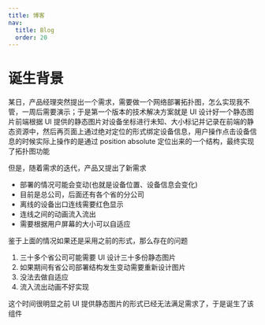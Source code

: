 ```yaml
---
title: 博客
nav:
  title: Blog
  order: 20
---
```


# 诞生背景

某日，产品经理突然提出一个需求，需要做一个网络部署拓扑图，怎么实现我不管，一周后需要演示；于是第一个版本的技术解决方案就是 UI 设计好一个静态图片前端根据 UI 提供的静态图片对设备坐标进行未知、大小标记并记录在前端的静态资源中，然后再页面上通过绝对定位的形式绑定设备信息，用户操作点击设备信息的时候实际上操作的是通过 position absolute 定位出来的一个结构，最终实现了拓扑图功能

但是，随着需求的迭代，产品又提出了新需求

- 部署的情况可能会变动(也就是设备位置、设备信息会变化)
- 目前是总公司，后面还有各个省的分公司
- 离线的设备出口连线需要红色显示
- 连线之间的动画流入流出
- 需要根据用户屏幕的大小可以自适应

鉴于上面的情况如果还是采用之前的形式，那么存在的问题

1. 三十多个省公司可能需要 UI 设计三十多份静态图片
2. 如果期间有省公司部署结构发生变动需要重新设计图片
3. 没法去做自适应
4. 流入流出动画不好实现

这个时间很明显之前 UI 提供静态图片的形式已经无法满足需求了，于是诞生了该组件
